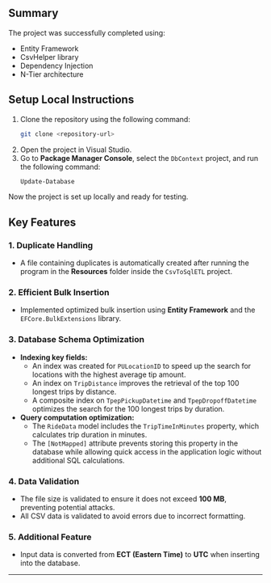 ## Summary
The project was successfully completed using:
- Entity Framework
- CsvHelper library
- Dependency Injection
- N-Tier architecture

## Setup Local Instructions
1. Clone the repository using the following command:
   ```sh
   git clone <repository-url>
   ```
2. Open the project in Visual Studio.
3. Go to **Package Manager Console**, select the `DbContext` project, and run the following command:
   ```sh
   Update-Database
   ```
Now the project is set up locally and ready for testing.

## Key Features
### 1. Duplicate Handling
- A file containing duplicates is automatically created after running the program in the **Resources** folder inside the `CsvToSqlETL` project.

### 2. Efficient Bulk Insertion
- Implemented optimized bulk insertion using **Entity Framework** and the `EFCore.BulkExtensions` library.

### 3. Database Schema Optimization
- **Indexing key fields:**
  - An index was created for `PULocationID` to speed up the search for locations with the highest average tip amount.
  - An index on `TripDistance` improves the retrieval of the top 100 longest trips by distance.
  - A composite index on `TpepPickupDatetime` and `TpepDropoffDatetime` optimizes the search for the 100 longest trips by duration.
- **Query computation optimization:**
  - The `RideData` model includes the `TripTimeInMinutes` property, which calculates trip duration in minutes.
  - The `[NotMapped]` attribute prevents storing this property in the database while allowing quick access in the application logic without additional SQL calculations.

### 4. Data Validation
- The file size is validated to ensure it does not exceed **100 MB**, preventing potential attacks.
- All CSV data is validated to avoid errors due to incorrect formatting.

### 5. Additional Feature
- Input data is converted from **ECT (Eastern Time)** to **UTC** when inserting into the database.

---


